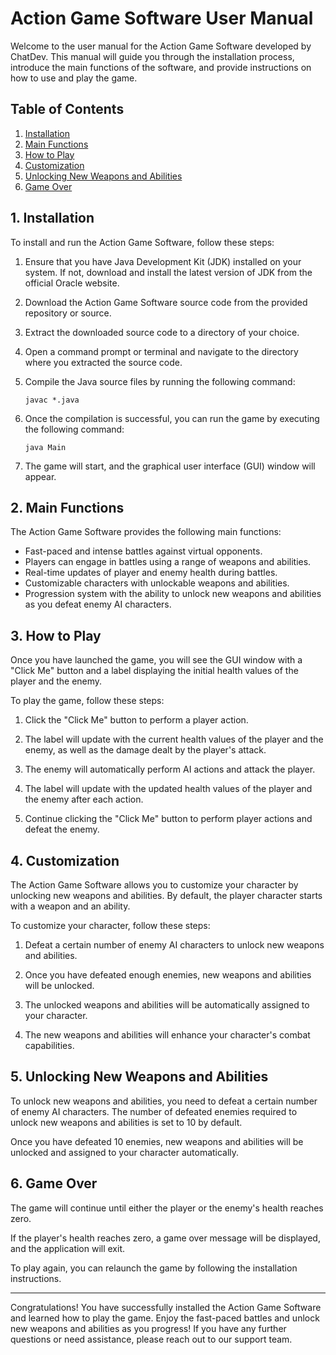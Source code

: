 # Action Game Software User Manual

Welcome to the user manual for the Action Game Software developed by ChatDev. This manual will guide you through the installation process, introduce the main functions of the software, and provide instructions on how to use and play the game.

## Table of Contents

1. [Installation](#installation)
2. [Main Functions](#main-functions)
3. [How to Play](#how-to-play)
4. [Customization](#customization)
5. [Unlocking New Weapons and Abilities](#unlocking-new-weapons-and-abilities)
6. [Game Over](#game-over)

## 1. Installation <a name="installation"></a>

To install and run the Action Game Software, follow these steps:

1. Ensure that you have Java Development Kit (JDK) installed on your system. If not, download and install the latest version of JDK from the official Oracle website.

2. Download the Action Game Software source code from the provided repository or source.

3. Extract the downloaded source code to a directory of your choice.

4. Open a command prompt or terminal and navigate to the directory where you extracted the source code.

5. Compile the Java source files by running the following command:

   ```
   javac *.java
   ```

6. Once the compilation is successful, you can run the game by executing the following command:

   ```
   java Main
   ```

7. The game will start, and the graphical user interface (GUI) window will appear.

## 2. Main Functions <a name="main-functions"></a>

The Action Game Software provides the following main functions:

- Fast-paced and intense battles against virtual opponents.
- Players can engage in battles using a range of weapons and abilities.
- Real-time updates of player and enemy health during battles.
- Customizable characters with unlockable weapons and abilities.
- Progression system with the ability to unlock new weapons and abilities as you defeat enemy AI characters.

## 3. How to Play <a name="how-to-play"></a>

Once you have launched the game, you will see the GUI window with a "Click Me" button and a label displaying the initial health values of the player and the enemy.

To play the game, follow these steps:

1. Click the "Click Me" button to perform a player action.

2. The label will update with the current health values of the player and the enemy, as well as the damage dealt by the player's attack.

3. The enemy will automatically perform AI actions and attack the player.

4. The label will update with the updated health values of the player and the enemy after each action.

5. Continue clicking the "Click Me" button to perform player actions and defeat the enemy.

## 4. Customization <a name="customization"></a>

The Action Game Software allows you to customize your character by unlocking new weapons and abilities. By default, the player character starts with a weapon and an ability.

To customize your character, follow these steps:

1. Defeat a certain number of enemy AI characters to unlock new weapons and abilities.

2. Once you have defeated enough enemies, new weapons and abilities will be unlocked.

3. The unlocked weapons and abilities will be automatically assigned to your character.

4. The new weapons and abilities will enhance your character's combat capabilities.

## 5. Unlocking New Weapons and Abilities <a name="unlocking-new-weapons-and-abilities"></a>

To unlock new weapons and abilities, you need to defeat a certain number of enemy AI characters. The number of defeated enemies required to unlock new weapons and abilities is set to 10 by default.

Once you have defeated 10 enemies, new weapons and abilities will be unlocked and assigned to your character automatically.

## 6. Game Over <a name="game-over"></a>

The game will continue until either the player or the enemy's health reaches zero.

If the player's health reaches zero, a game over message will be displayed, and the application will exit.

To play again, you can relaunch the game by following the installation instructions.

---

Congratulations! You have successfully installed the Action Game Software and learned how to play the game. Enjoy the fast-paced battles and unlock new weapons and abilities as you progress! If you have any further questions or need assistance, please reach out to our support team.